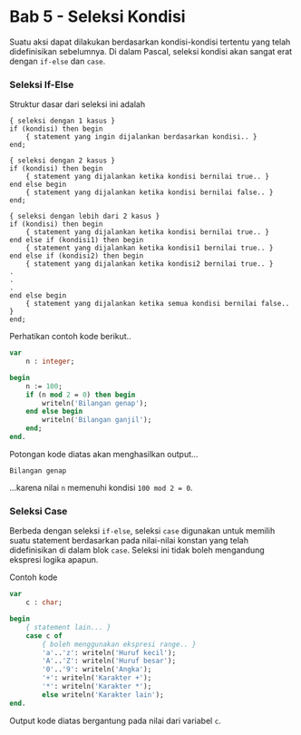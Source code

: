 # Bab 5 - Seleksi Kondisi

Suatu aksi dapat dilakukan berdasarkan kondisi-kondisi tertentu yang telah didefinisikan sebelumnya. Di dalam Pascal, seleksi kondisi akan sangat erat dengan `if-else` dan `case`.

### Seleksi If-Else ###

Struktur dasar dari seleksi ini adalah

```
{ seleksi dengan 1 kasus }
if (kondisi) then begin
    { statement yang ingin dijalankan berdasarkan kondisi.. }
end;

{ seleksi dengan 2 kasus }
if (kondisi) then begin
    { statement yang dijalankan ketika kondisi bernilai true.. }
end else begin
    { statement yang dijalankan ketika kondisi bernilai false.. }
end;

{ seleksi dengan lebih dari 2 kasus }
if (kondisi) then begin
    { statement yang dijalankan ketika kondisi bernilai true.. }
end else if (kondisi1) then begin
    { statement yang dijalankan ketika kondisi1 bernilai true.. }
end else if (kondisi2) then begin
    { statement yang dijalankan ketika kondisi2 bernilai true.. }
.
.
.
end else begin
    { statement yang dijalankan ketika semua kondisi bernilai false.. }
end;
```

Perhatikan contoh kode berikut..

```pas
var
    n : integer;

begin
    n := 100;
    if (n mod 2 = 0) then begin
        writeln('Bilangan genap');
    end else begin
        writeln('Bilangan ganjil');
    end;
end.
```

Potongan kode diatas akan menghasilkan output...

```
Bilangan genap
```

...karena nilai `n` memenuhi kondisi `100 mod 2 = 0`.

### Seleksi Case ###

Berbeda dengan seleksi `if-else`, seleksi `case` digunakan untuk memilih suatu statement berdasarkan pada nilai-nilai konstan yang telah didefinisikan di dalam blok `case`. Seleksi ini tidak boleh mengandung ekspresi logika apapun.

Contoh kode

```pas
var
    c : char;

begin
    { statement lain... }
    case c of
        { boleh menggunakan ekspresi range.. }
        'a'..'z': writeln('Huruf kecil');
        'A'..'Z': writeln('Huruf besar');
        '0'..'9': writeln('Angka');
        '+': writeln('Karakter +');
        '*': writeln('Karakter *');
        else writeln('Karakter lain');
end.
```

Output kode diatas bergantung pada nilai dari variabel `c`.
